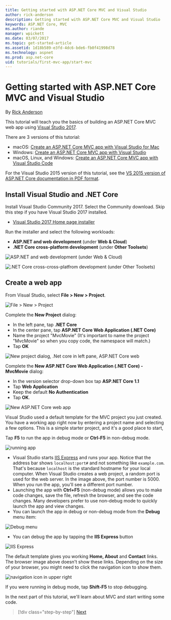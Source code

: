 ```yaml
---
title: Getting started with ASP.NET Core MVC and Visual Studio
author: rick-anderson
description: Getting started with ASP.NET Core MVC and Visual Studio
keywords: ASP.NET Core, MVC
ms.author: riande
manager: wpickett
ms.date: 03/07/2017
ms.topic: get-started-article
ms.assetid: 1d18b589-e3fd-4dc6-bde6-fb0f41998d78
ms.technology: aspnet
ms.prod: asp.net-core
uid: tutorials/first-mvc-app/start-mvc
---
```

# Getting started with ASP.NET Core MVC and Visual Studio

By [Rick Anderson](https://twitter.com/RickAndMSFT)

This tutorial will teach you the basics of building an ASP.NET Core MVC web app using [Visual Studio 2017](https://www.visualstudio.com/).

There are 3 versions of this tutorial:

* macOS: [Create an ASP.NET Core MVC app with Visual Studio for Mac](xref:tutorials/first-mvc-app-mac/start-mvc)
* Windows: [Create an ASP.NET Core MVC app with Visual Studio](xref:tutorials/first-mvc-app/start-mvc)
* macOS, Linux, and Windows: [Create an ASP.NET Core MVC app with Visual Studio Code](xref:tutorials/first-mvc-app-xplat/start-mvc)

For the Visual Studio 2015 version of this tutorial, see the [VS 2015 version of ASP.NET Core documentation in PDF format](https://github.com/aspnet/Docs/blob/master/aspnetcore/common/_static/aspnet-core-project-json.pdf).

## Install Visual Studio and .NET Core

Install Visual Studio Community 2017. Select the Community download. Skip this step if you have Visual Studio 2017 installed.

  * [Visual Studio 2017 Home page installer](https://www.visualstudio.com/en-us/visual-studio-homepage-vs.aspx)

Run the installer and select the following workloads:
 - **ASP.NET and web development** (under **Web & Cloud**)
 - **.NET Core cross-platform development** (under **Other Toolsets**)

![**ASP.NET and web development** (under **Web & Cloud**)](start-mvc/_static/web_workload.png)

![**.NET Core cross-cross-platfrom development** (under **Other Toolsets**)](start-mvc/_static/x_plat_wl.png)


## Create a web app

From Visual Studio, select  **File > New > Project**.

![File > New > Project](start-mvc/_static/alt_new_project.png)

Complete the **New Project** dialog:

* In the left pane, tap **.NET Core**
* In the center pane, tap **ASP.NET Core Web Application (.NET Core)**
* Name the project "MvcMovie" (It's important to name the project "MvcMovie" so when you copy code, the namespace will match.)
* Tap **OK**

![New project dialog, .Net core in left pane, ASP.NET Core web ](start-mvc/_static/new_project2.png)

Complete the **New ASP.NET Core Web Application (.NET Core) - MvcMovie** dialog:

* In the version selector drop-down box tap **ASP.NET Core 1.1**
* Tap **Web Application**
* Keep the default **No Authentication**
* Tap **OK**.

![New ASP.NET Core web app](start-mvc/_static/p3.png)

Visual Studio used a default template for the MVC project you just created. You have a working app right now by entering a project name and selecting a few options. This is a simple starter project, and it's a good place to start,

Tap **F5** to run the app in debug mode or **Ctrl-F5** in non-debug mode.
<!-- These images are also used by uid: tutorials/first-mvc-app-xplat/start-mvc -->
![running app](start-mvc/_static/1.png)

* Visual Studio starts [IIS Express](http://www.iis.net/learn/extensions/introduction-to-iis-express/iis-express-overview) and runs your app. Notice that the address bar shows `localhost:port#` and not something like `example.com`. That's because `localhost` is the standard hostname for your local computer. When Visual Studio creates a web project, a random port is used for the web server. In the image above, the port number is 5000. When you run the app, you'll see a different port number.
* Launching the app with **Ctrl+F5** (non-debug mode) allows you to make code changes, save the file, refresh the browser, and see the code changes. Many developers prefer to use non-debug mode to quickly launch the app and view changes.
* You can launch the app in debug or non-debug mode from the **Debug** menu item:

![Debug menu](start-mvc/_static/debug_menu.png)

* You can debug the app by tapping the **IIS Express** button

![IIS Express](start-mvc/_static/iis_express.png)

The default template gives you working **Home, About** and **Contact** links. The browser image above doesn't show these links. Depending on the size of your browser, you might need to click the navigation icon to show them.

![navigation icon in upper right](start-mvc/_static/2.png)

If you were running in debug mode, tap **Shift-F5** to stop debugging.

In the next part of this tutorial, we'll learn about MVC and start writing some code.

>[!div class="step-by-step"]
[Next](adding-controller.md)  
